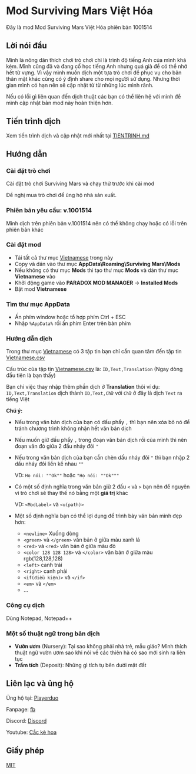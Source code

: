 # Mod Surviving Mars Việt Hóa
Đây là mod Mod Surviving Mars Việt Hóa phiên bản 1001514

## Lời nói đầu
Mình là nông dân thích chơi trò chơi chỉ là trình độ tiếng Anh của mình khá kém. Mình cũng đã và đang cố học tiếng Anh nhưng quá già để có thể nhớ hết từ vựng. Vì vậy mình muốn dịch một tựa trò chơi để phục vụ cho bản thân mặt khác cũng có ý định share cho mọi người sử dụng. Nhưng thời gian mình có hạn nên sẽ cập nhật từ từ những lúc mình rãnh.

Nếu có lỗi gì liên quan đến dịch thuật các bạn có thể liên hệ với mình để mình cập nhật bản mod này hoàn thiện hơn.
## Tiến trình dịch
Xem tiến trình dịch và cập nhật mới nhất tại [TIENTRINH.md](TIENTRINH.md)
## Hướng dẫn
### Cài đặt trò chơi

Cài đặt trò chơi Surviving Mars và chạy thử trước khi cài mod

Đề nghị mua trò chơi để ủng hộ nhà sản xuất.

### Phiên bản yêu cầu: v.1001514

Mình dịch trên phiên bản v.1001514 nên có thể không chạy hoặc có lỗi trên phiên bản khác

### Cài đặt mod

- Tải tất cả thư mục [Vietnamese](Vietnamese/) trong này
- Copy và dán vào thư mục **AppData\Roaming\Surviving Mars\Mods**
- Nếu không có thư mục **Mods** thì tạo thư mục **Mods** và dán thư mục **Vietnamese** vào
- Khởi động game vào **PARADOX MOD MANAGER** -> **Installed Mods**
- Bật mod **Vietnamese**

### Tìm thư mục AppData

- Ấn phím window hoặc tổ hợp phím Ctrl + ESC
- Nhập `%AppData%` rồi ấn phím Enter trên bàn phím
### Hướng dẫn dịch

Trong thư mục [Vietnamese](Vietnamese/) có 3 tập tin bạn chỉ cần quan tâm đến tập tin [Vietnamese.csv](Vietnamese/Vietnamese.csv)

Cấu trúc của tập tin [Vietnamese.csv](Vietnamese/Vietnamese.csv) là: ```ID,Text,Translation``` (Ngay dòng đầu tiên là bạn thấy)

Bạn chỉ việc thay nhập thêm phần dịch ở **Translation** thôi ví dụ:
```ID,Text,Translation```
dịch thành
```ID,Text,Chữ```
với ```Chữ``` ở đây là dịch ```Text``` ra tiếng Việt

**Chú ý:**
- Nếu trong văn bản dịch của bạn có dấu phẩy ```,``` thì bạn nên xóa bỏ nó để tránh chương trình không nhận hết văn bản dịch
- Nếu muốn giữ dấu phẩy ```,``` trong đoạn văn bản dịch rồi của mình thì nên đoạn văn đó giữa 2 đấu nháy đôi ```"```
- Nếu trong văn bản dịch của bạn cần chèn dấu nháy đôi ```"``` thì bạn nhập 2 dấu nháy đôi liền kề nhau ```""```

    VD: ```Họ nói: ""Ok""``` hoặc ```"Họ nói: ""Ok"""```

- Có một số định nghĩa trong văn bản giữ 2 đấu ```<``` và ```>``` bạn nên để nguyên vì trò chơi sẽ thay thế nó bằng một **giá trị** khác

    VD: ```<ModLabel>``` và ```<u(path)>```

- Một số định nghĩa bạn có thể lợi dụng để trình bày văn bản mình đẹp hơn:
  + ```<newline>``` Xuống dòng
  + ```<green>``` và ```</green>``` văn bản ở giữa màu xanh lá
  + ```<red>``` và ```<red>``` văn bản ở giữa màu đỏ
  + ```<color 128 128 128>``` và ```</color>``` văn bản ở giữa màu rgb(128,128,128)
  + ```<left>``` canh trái
  + ```<right>``` canh phải
  + ```<if(điều kiện)>``` và ```</if>```
  + ```<em>``` và ```</em>```
  + ...

### Công cụ dịch

Dùng Notepad, Notepad++

### Một số thuật ngữ trong bản dịch

+ **Vườn ươm** (Nursery): Tại sao không phải nhà trẻ, mẫu giáo? Mình thích thuật ngữ vườn ươm sao khi nói về các thiên hà có sao mới sinh ra liên tục
+ **Trầm tích** (Deposit): Những gì tích tụ bên dưới mặt đất


## Liên lạc và ủng hộ
Ủng hộ tại: [Playerduo](https://playerduo.com/cackehoa)

Fanpage: [fb](https://www.facebook.com/cackehoa)

Discord: [Discord](https://discord.gg/Z5C98FG)

Youtube: [Cắc kè hoa](https://www.youtube.com/c/Cắckèhoa)
## Giấy phép
[MIT](LICENSE)
